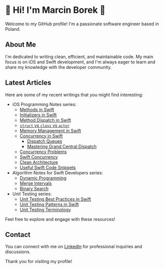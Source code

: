 # 👋 Hi! I'm Marcin Borek 👋 

Welcome to my GitHub profile! I'm a passionate software engineer based in Poland.

## About Me

I'm dedicated to writing clean, efficient, and maintainable code. My main focus is on iOS and Swift development, and I'm always eager to learn and share my knowledge with the developer community.

## Latest Articles

Here are some of my recent writings that you might find interesting:
- iOS Programming Notes series:
  - [Methods in Swift](https://github.com/marcin-bo/iOS-Programming-Notes/blob/main/Methods/Methods.md)
  - [Initializers in Swift](https://github.com/marcin-bo/iOS-Programming-Notes/blob/main/Initializers/Initializers.md)
  - [Method Dispatch in Swift](https://github.com/marcin-bo/iOS-Programming-Notes/blob/main/Method%20Dispatch%20in%20Swift/Method%20Dispatch%20in%20Swift.md)
  - <a href="https://github.com/marcin-bo/iOS-Programming-Notes/blob/main/struct vs class vs actor/struct vs class vs actor.md">`struct` vs `class` vs `actor`</a>
  - [Memory Management in Swift](https://github.com/marcin-bo/iOS-Programming-Notes/blob/main/Memory%20Management%20in%20Swift/Memory%20Management%20in%20Swift.md)
  - [Concurrency in Swift](https://github.com/marcin-bo/iOS-Programming-Notes/blob/main/Concurrency%20in%20Swift/Concurrency%20in%20Swift.md)
      - [Dispatch Queues](https://github.com/marcin-bo/iOS-Programming-Notes/blob/main/Dispatch%20Queues/Dispatch%20Queues.md)
      - [Mastering Grand Central Dispatch](https://github.com/marcin-bo/iOS-Programming-Notes/blob/main/Mastering%20GCD/Mastering%20GCD.md)
  - [Concurrency Problems](https://github.com/marcin-bo/iOS-Programming-Notes/blob/main/Concurrency%20Problems/Concurrency%20Problems.md)
  - [Swift Concurrency](https://github.com/marcin-bo/iOS-Programming-Notes/blob/main/Swift%20Concurrency/Swift%20Concurrency.md)
  - [Clean Architecture](https://github.com/marcin-bo/iOS-Programming-Notes/blob/main/Architectures/Clean%20Architecture/Clean%20Architecture.md)
  - [Useful Swift Code Snippets](https://github.com/marcin-bo/iOS-Programming-Notes/blob/main/Useful%20Swift%20Code%20Snippets/Useful%20Swift%20Code%20Snippets.md)
- Algorithm Notes for Swift Developers series:
  - [Dynamic Programming](https://github.com/marcin-bo/Algorithm-Notes-For-Swift-Developers/blob/main/Dynamic%20Programming/Dynamic%20programming.md)
  - [Merge Intervals](https://github.com/marcin-bo/Algorithm-Notes-For-Swift-Developers/blob/main/Merge%20Intervals/Merge%20Intervals.md)
  - [Binary Search](https://github.com/marcin-bo/Algorithm-Notes-For-Swift-Developers/blob/main/Binary%20Search/Binary%20Search.md)
- Unit Testing series:
  - [Unit Testing Best Practices in Swift](https://github.com/marcin-bo/Unit-Testing-In-Swift/blob/main/Unit%20Testing%20Best%20Practices%20in%20Swift.md)
  - [Unit Testing Patterns in Swift](https://github.com/marcin-bo/Unit-Testing-In-Swift/blob/main/Unit%20Testing%20Patterns%20in%20Swift.md)
  - [Unit Testing Terminology](https://github.com/marcin-bo/Unit-Testing-In-Swift/blob/main/Unit%20Testing%20Terminology.md)

Feel free to explore and engage with these resources!

## Contact

You can connect with me on [LinkedIn](https://www.linkedin.com/in/marcinborek/) for professional inquiries and discussions.

Thank you for visiting my profile!
